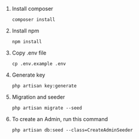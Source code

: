1. Install composer

    ```composer install```

2. Install npm

    ```npm install```

3. Copy .env file

    ```cp .env.example .env```
    
4. Generate key

    ```php artisan key:generate```

5. Migration and seeder

    ```php artisan migrate --seed```   

6. To create an Admin, run this command

    ```php artisan db:seed --class=CreateAdminSeeder```
